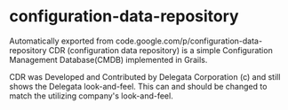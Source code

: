 # configuration-data-repository
Automatically exported from code.google.com/p/configuration-data-repository
CDR (configuration data repository) is a simple Configuration Management Database(CMDB) implemented in Grails.

CDR was Developed and Contributed by Delegata Corporation (c) and still shows the Delegata look-and-feel. This can and should be changed to match the utilizing company's look-and-feel.
